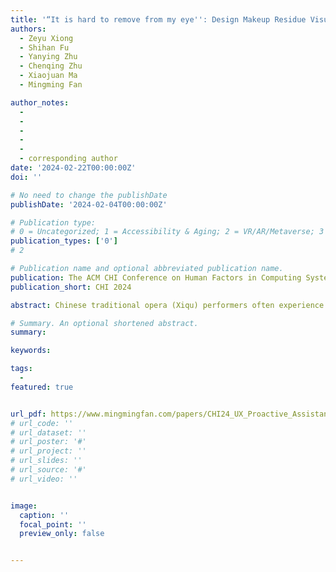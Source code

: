 ```yaml
---
title: '“It is hard to remove from my eye'': Design Makeup Residue Visualization System for Chinese Traditional Opera (Xiqu) Performers'
authors:
  - Zeyu Xiong
  - Shihan Fu
  - Yanying Zhu
  - Chenqing Zhu
  - Xiaojuan Ma
  - Mingming Fan

author_notes:
  - 
  -
  -
  -
  -
  - corresponding author
date: '2024-02-22T00:00:00Z'
doi: ''

# No need to change the publishDate 
publishDate: '2024-02-04T00:00:00Z'

# Publication type: 
# 0 = Uncategorized; 1 = Accessibility & Aging; 2 = VR/AR/Metaverse; 3 = Human-AI Collaboration; 4 = UX Methodology; 5 = Social Computing; 6 = Sensing;  7 = Thesis; 8 = Patent
publication_types: ['0']
# 2

# Publication name and optional abbreviated publication name.
publication: The ACM CHI Conference on Human Factors in Computing Systems 2024
publication_short: CHI 2024

abstract: Chinese traditional opera (Xiqu) performers often experience skin problems due to the long-term use of heavy-metal-laden face paints. To explore the current skincare challenges encountered by Xiqu performers, we conducted an online survey (N=136) and semi-structured interviews (N=15) as a formative study. We found that incomplete makeup removal is the leading cause of human-induced skin problems, especially the difficulty in removing eye makeup. Therefore, we proposed EyeVis, a prototype that can visualize the residual eye makeup and record the time make-up was worn by Xiqu performers. We conducted a 7-day deployment study (N=12) to evaluate EyeVis. Results indicate that EyeVis helps to increase Xiqu performers' awareness about removing makeup, as well as boosting their confidence and security in skincare. Overall, this work also provides implications for studying the work of people who wear makeup on a daily basis, and helps to promote and preserve the intangible cultural heritage of practitioners.

# Summary. An optional shortened abstract.
summary: 

keywords: 

tags:
  - 
featured: true


url_pdf: https://www.mingmingfan.com/papers/CHI24_UX_Proactive_Assistant.pdf
# url_code: ''
# url_dataset: ''
# url_poster: '#'
# url_project: ''
# url_slides: ''
# url_source: '#'
# url_video: ''


image:
  caption: ''
  focal_point: ''
  preview_only: false


---
```


<!-- put your youtube/vimeo video ID here if possible -->
<!-- {{< bilibili BV1nA411z7RZ >}} -->



